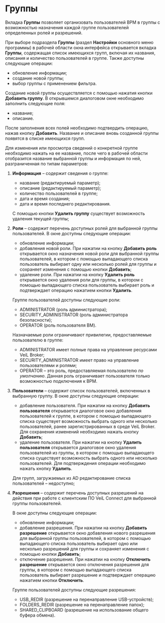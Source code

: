 # Группы

Вкладка **Группы** позволяет организовать пользователей ВРМ в группы с возможностью назначения каждой 
группе пользователей определенных ролей и разрешений.

При выборе подраздела **Группы** (раздел **Настройки** основного меню программы) в рабочей 
области окна интерфейса открывается вкладка **Группы**, содержащая список имеющихся групп, включая 
их названия, описания и количество пользователей в группе. Также доступны следующие операции:

- обновление информации;
- создание новой группы;
- выбор группы с применением фильтра.

Создание новой группы осуществляется с помощью нажатия кнопки **Добавить группу**. В открывшемся 
диалоговом окне необходимо заполнить следующие поля:

- название;
- описание.

После заполнения всех полей необходимо подтвердить операцию, нажав кнопку **Добавить**. Название и 
описание вновь созданной группы появятся в списке имеющихся групп.

Для изменения или просмотра сведений о конкретной группе необходимо нажать на ее название, 
после чего в рабочей области отобразится название выбранной группы и информация по ней, 
разграниченная по типам параметров:

1. **Информация** – содержит сведения о группе:

   - название (редактируемый параметр);
   - описание (редактируемый параметр);
   - количество пользователей в группе;
   - дата и время создания;
   - дата и время последнего редактирования.

   С помощью кнопки **Удалить группу** существует возможность удаления текущей группы;

2. **Роли** – содержит перечень доступных ролей для выбранной группы пользователей. В окне доступны следующие 
операции:

   - обновление информации;
   - добавления новой роли. При нажатии на кнопку **Добавить роль** открывается окно назначения новой 
    роли для выбранной группы пользователей, в котором с помощью выпадающего списка пользователь выбирает 
    одну или несколько ролей для группы и сохраняет изменения с помощью кнопки **Добавить**;
   - удаление роли. При нажатии на кнопку **Удалить роль** открывается окно удаления роли для группы, в 
    котором с помощью выпадающего списка пользователь выбирает роль и подтверждает операцию нажатием кнопки **Удалить**.

   Группе пользователей доступны следующие роли:

   - ADMINISTRATOR (роль администратора);
   - SECURITY_ADMINISTRATOR (роль администратора безопасности);
   - OPERATOR (роль пользователя ВМ).

   Назначаемые роли ограничивают привилегии, предоставляемые пользователю в группе:

   - ADMINISTRATOR имеет полные права на управление ресурсами VeiL Broker;
   - SECURITY_ADMINISTRATOR имеет право на управление пользователями и ролями;
   - OPERATOR – это роль, предоставляемая пользователю *по умолчанию*. Данная роль ограничивает 
    пользователя только возможностью подключения к ВРМ.

3. **Пользователи** – содержит список пользователей, включенных в выбранную группу.
В окне доступны следующие операции:

   - добавление пользователя. При нажатии на кнопку **Добавить пользователя** открывается диалоговое 
    окно добавления пользователей к группе, в котором с помощью выпадающего списка существует 
    возможность выбрать одного или несколько пользователей, ранее зарегистрированных в среде VeiL Broker. 
    Для сохранения изменений необходимо нажать кнопку **Добавить**;
   - удаление пользователя. При нажатии на кнопку **Удалить пользователя** открывается диалоговое 
    окно удаления пользователей из группы, в котором с помощью выпадающего списка существует 
    возможность выбрать одного или несколько пользователей. Для подтверждения операции необходимо 
    нажать кнопку **Удалить**.

   Для групп, загружаемых из AD редактирование списка пользователей – недоступно;

4. **Разрешения** – содержит перечень доступных разрешений на действия при работе с клиентским 
ПО VeiL Connect для выбранной группы пользователей. 
 
   В окне доступны следующие операции:

   - обновление информации;
   - добавление разрешения. При нажатии на кнопку **Добавить разрешение** открывается окно добавления 
    нового разрешения для выбранной группы пользователей, в котором с помощью выпадающего списка 
    пользователь выбирает одно или несколько разрешений для группы и сохраняет изменения с помощью кнопки **Добавить**;
   - отключение разрешения. При нажатии на кнопку **Отключить разрешение** открывается окно отключения 
    разрешения для группы, в котором с помощью выпадающего списка пользователь выбирает разрешение 
    и подтверждает операцию нажатием кнопки **Отключить**.

   Группе пользователей доступны следующие разрешения:

   - USB_REDIR (разрешение на перенаправление USB-устройств);
   - FOLDERS_REDIR (разрешение на перенаправление папок);
   - SHARED_CLIPBOARD (разрешение на использование общего буфера обмена).
